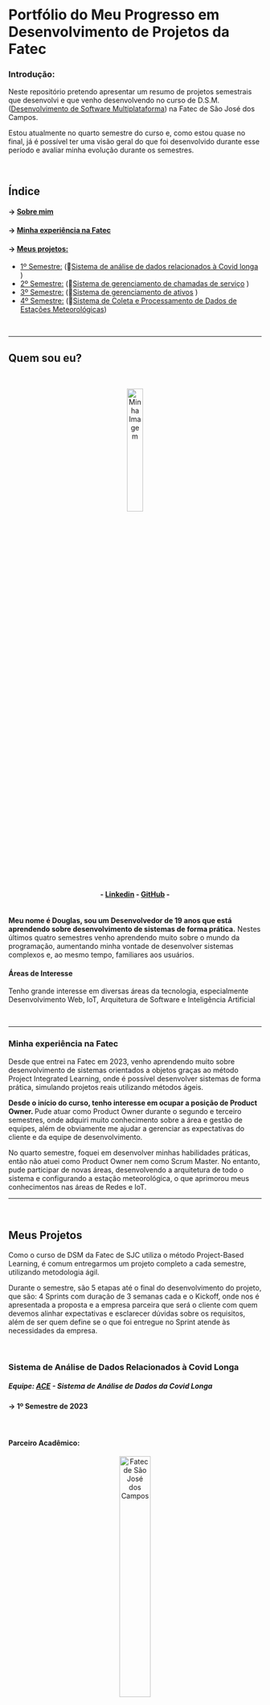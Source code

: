 <h1>Portfólio do Meu Progresso em Desenvolvimento de Projetos da Fatec</h1>

<h3>Introdução:</h3>
<p>Neste repositório pretendo apresentar um resumo de projetos semestrais que desenvolvi e que venho desenvolvendo no curso de D.S.M. (<a target="_blank" href="https://www.cps.sp.gov.br/cursos-fatec/desenvolvimento-de-software-multiplataforma/">Desenvolvimento de Software Multiplataforma</a>) na Fatec de São José dos Campos.</p>

<p>Estou atualmente no quarto semestre do curso e, como estou quase no final, já é possível ter uma visão geral do que foi desenvolvido durante esse período e avaliar minha evolução durante os semestres.</p>
<br />
<h2>Índice</h2>

#### → <a color="white" href="#who-am-I">Sobre mim</a><br>

#### → <a color="white" href="#fatec">Minha experiência na Fatec</a><br>

#### → <a color="white" href="#projects">Meus projetos:</a>

- <a href="#1Semestre"> 1º Semestre:</a> (🔗<a target="_blank" href="https://github.com/api-fatec-First-Semester/api-First-Semester ">Sistema de análise de dados relacionados à Covid longa</a> )
- <a href="#2Semestre"> 2º Semestre:</a> (🔗<a target="_blank" href="https://github.com/BananaaScript/BetterCallUs">Sistema de gerenciamento de chamadas de serviço</a> )
- <a href="#3Semestre"> 3º Semestre:</a> (🔗<a target="_blank" href="https://github.com/BananaaScript/SGA">Sistema de gerenciamento de ativos</a> )
- <a href="#4Semestre"> 4º Semestre:</a> (🔗<a target="_blank" href="https://github.com/BananaScripts/Meteorological-Data-Collector">Sistema de Coleta e Processamento de Dados de Estações Meteorológicas</a>)
<br>
<hr>
<h2 id="who-am-I">Quem sou eu?</h2>
<br>
<p align="center"><img src="./public/imgs/myImage.jpeg" alt="Minha Imagem" style="width: 25%;"></p>

<h4 align="center"> - <a target="_blank" href="https://www.linkedin.com/in/douglas-ferrini-medeiros-02b735270/">Linkedin</a> - <a target ="_blank" href="https://github.com/DouglasMedeiros1">GitHub</a> - </h4>

<br>
<b>Meu nome é Douglas, sou um Desenvolvedor de 19 anos que está aprendendo sobre desenvolvimento de sistemas de forma prática.</b> Nestes últimos quatro semestres venho aprendendo muito sobre o mundo da programação, aumentando minha vontade de desenvolver sistemas complexos e, ao mesmo tempo, familiares aos usuários.

<br />
<h4>Áreas de Interesse</h4>
<p>Tenho grande interesse em diversas áreas da tecnologia, especialmente Desenvolvimento Web, IoT, Arquitetura de Software e Inteligência Artificial</p>
<br><hr>

<h3 id="fatec">Minha experiência na Fatec</h3>

<p>Desde que entrei na Fatec em 2023, venho aprendendo muito sobre desenvolvimento de sistemas orientados a objetos graças ao método Project Integrated Learning, onde é possível desenvolver sistemas de forma prática, simulando projetos reais utilizando métodos ágeis.</6p>

<p><b>Desde o início do curso, tenho interesse em ocupar a posição de Product Owner. </b> Pude atuar como Product Owner durante o segundo e terceiro semestres, onde adquiri muito conhecimento sobre a área e gestão de equipes, além de obviamente me ajudar a gerenciar as expectativas do cliente e da equipe de desenvolvimento.</p>

<p>No quarto semestre, foquei em desenvolver minhas habilidades práticas, então não atuei como Product Owner nem como Scrum Master. No entanto, pude participar de novas áreas, desenvolvendo a arquitetura de todo o sistema e configurando a estação meteorológica, o que aprimorou meus conhecimentos nas áreas de Redes e IoT.</p>

<hr>
<br>
<h2 id="projects">Meus Projetos</h2>

<p>Como o curso de DSM da Fatec de SJC utiliza o método Project-Based Learning, é comum entregarmos um projeto completo a cada semestre, utilizando metodologia ágil.</p>
<p>Durante o semestre, são 5 etapas até o final do desenvolvimento do projeto, que são: 4 Sprints com duração de 3 semanas cada e o Kickoff, onde nos é apresentada a proposta e a empresa parceira que será o cliente com quem devemos alinhar expectativas e esclarecer dúvidas sobre os requisitos, além de ser quem define se o que foi entregue no Sprint atende às necessidades da empresa.</p>
<br>
<h3 id="1Semestre">Sistema de Análise de Dados Relacionados à Covid Longa</h3>
<h5> Equipe: <a href="https://github.com/api-fatec- Primeiro-semestre">ACE</a> - Sistema de Análise de Dados da Covid Longa</h5>
<h4> → 1º Semestre de 2023</h4>
<br>
<h4>Parceiro Acadêmico:</h4>

<p align="center"> <img src="https://user-images.githubusercontent.com/57918707/138463350-4d3cb9bf-785b-4639-b7f5-5465055c5171.jpg" style="width: 35%;" alt="Fatec de São José dos Campos"> </p>

<p align="center" ><a href="https://fatecsjc-prd.azurewebsites.net/">Faculdade de Tecnologia de São José dos Campos - Prof. Jessen Vidal</a></p>

<br>

<h5>Escopo do Projeto:</h5>
<p><b>O objetivo deste projeto é coletar e analisar dados relacionados à Long Covid do sistema Datasus (Tabnet), com o intuito de avaliar o impacto "pós-pandemia" no Sistema Único de Saúde.</b > Com foco nos municípios do Vale do Paraíba - São José dos Campos, Jacareí e Taubaté - a análise desses dados pode gerar resultados relevantes para futuras reportagens jornalísticas, tanto em nível regional, estadual e nacional.</p>
<br>

<h5>Tecnologias Adotadas:</h5>

[![Meu Habilidades](https://skillicons.dev/icons?i=python,flask,html,css,git,github)](https://skillicons.dev)


<details>
<summary> Nomes das Tecnologias (Clique para ver) </summary>
<br>
  <p> Python </p>
  <p> Flask </p>
  <p> Html 5 </p>
  <p> CSS 3 </p>
  <p> Git/ Github </p>
</details>

<br>
<br>
<h5>Visualização final do projeto (Gif)</h5>
<p align="center"> <img src="./public/videos/1Semestre_API_Wireframe.gif" style="width: 75%;" alt="1 Semester Project Gif"> </p>

<br>

<h5>Minhas Contribuições: </h5>

<p>Durante o período de desenvolvimento do projeto, pude contribuir para o desenvolvimento do design da interface. Por ser um projeto curto e não utilizar sistemas minimamente complexos, o trabalho individual acabou se tornando tarefas simples, contendo pouca ou nenhuma dificuldade.</p>

<p>Durante o último Sprint tive meu melhor desempenho, onde fui responsável por reestruturar a tela do projeto que apresentava a equipe, a proposta do projeto e nossos objetivos.</p>

<br>

<h5>O que Aprendi Durante o Desenvolvimento:</h5>

<p>- Pude aprender a começar a trabalhar com Flask e Python, podendo aprender sobre a estrutura de um sistema usando Flask.</p>

<p>- Comecei a aprender a estilizar páginas usando Css, que apesar de básico em design, pode me introduzir na área.</p>

<p>- Descobrir e aprender diversas sintaxes HTML utilizadas em grandes projetos, ganhando familiaridade com a linguagem de marcação</p>

<br>

<h6> HardSkills Aprendidas: </h6>

<details>
<summary> Hard Skills (Clique para Ver)</summary>summary>
<br>
<table align="center">
<tr>
<th width="300px">Tecnologia</th>
<th width="300px">Classificação</th>
<th width="300px">Descrição</th>
</tr>
<tr>
<td>Git / Github</td>
<td>★★☆☆☆☆☆☆☆☆</td>
<td>
Pude ter meu primeiro contato com a plataforma Gtihub. Aprendi a criar meus repositórios e fazer meus primeiros commits.
</td>
</tr>
<tr>
<td>Python</td>
<td>★★☆☆☆☆☆☆☆☆</td>
<td>Meu primeiro contato com programação! Aprendi a fazer funções simples.</td>
</tr>
<tr>
<td>Flask</td>
<td>★★☆☆☆☆☆☆☆☆</td>
<td>Aprendi a fazer upload de um site e o básico sobre redes, IPs, etc.</td>
</tr>
<tr>
<td>Html</td>
<td>★★☆☆☆☆☆☆☆☆</td>
<td>Aprendi um pouco sobre como estruturar um sistema, usar a sintaxe HTML e a base de um arquivo HTML.</td>
</tr>
<tr>
<td>Css</td>
<td>★★☆☆☆☆☆☆☆☆</td>
<td>Comecei a estilizar uma página, centralizei minhas primeiras divs e dei meus primeiros passos nessa tecnologia.</td>
</tr>
</table>
<p align="center">* A classificação acima não se refere à nota obtida durante o semestre, é apenas uma autoavaliação baseada no tempo, conhecimento e familiaridade que tive com a tecnologia.</p>

<br>
</details>
<br>

<h6> SoftSkills Aprendidas: </h6>
<details>
<summary> SoftSkills (Clique para Ver)</summary>
<br>
<p>Aprenda sobre metodologia ágil de forma prática, desde sua estrutura até sua execução.</p>

<p>Me adaptei à vida na faculdade, levando a sério a necessidade de adquirir conhecimento e experiência. </p>

<p> Eu vivi com diferentes tipos de pessoas, com uma variedade de gostos, idades e experiências. </p>

</details>
<br>

<hr>
<h3 id="2Semestre">Sistema de gerenciamento de chamadas de serviço</h3>
<h5> Equipe: <a href="https://github.com/BananaaScript">BananaScript</a>- BetterCallUs</h5>
<h4 > → 2º semestre de 2023</h4>
<br>
<h4>Parceiro acadêmico:</h4>

<p align="center"> <img src="https://user-images.githubusercontent.com/57918707/138463350-4d3cb9bf-785b-4639-b7f5-5465055c5171.jpg" style="width: 35%;" alt="Fatec de São José dos Campos"> </p>

<p align="center" ><a href="https://fatecsjc-prd.azurewebsites.net/">Faculdade de Tecnologia de São José dos Campos - Prof. Jessen Vidal</a></p>

<br>

<h5>Escopo do Projeto:</h5>
<p><b> Com base no desafio acadêmico proposto pelo cliente interno, o projeto consiste em um sistema de gerenciamento de chamados de serviço, que consiste em um sistema com três frentes: </b> O usuário comum que consulta o call center sobre problemas ou faz uma solicitação de suporte técnico para resolver o possível problema. Suporte que auxilia os usuários resolvendo seus problemas e computa o problema relatado pelo usuário, para que possa ser consultado no futuro. O administrador é responsável por gerenciar e registrar usuários e equipamentos.</p>
<br>

<h5>Tecnologias adotadas:</h5>

[![Minhas habilidades](https://skillicons.dev/icons?i=ts,nodejs,react,html,css,mysql,git,github,figma)](https://skillicons.dev)

<details>
<summary> Nome das Tecnologias (Clique para ver) </summary>
<br>
  <p> Typescript </p>
  <p> Node.js </p>
  <p> React </p>
  <p> HTML 5 </p>
  <p> CSS 3 </p>
  <p> Mysql </p>
  <p> Figma </p>
  <p> Git/ Github </p>
</details>

<br>

<br><h5>Visualização do protótipo do projeto (PDF)</h5>
<p align="center"> <a href="./public/doc/2Semestre_API_Wireframe.pdf">Wireframe do Sistema</a> </p>

<br>

<h5>Minhas Contribuições: </h5>

<p>Durante o processo de desenvolvimento consegui ocupar a posição de desenvolvedor frontend durante os 2 primeiros Sprints e ocupei a posição de Product Owner na segunda metade do desenvolvimento, ainda fazendo tarefas de frontend. No entanto, como todo o sistema foi desenvolvido em Typescript, muitas tarefas envolviam o envolvimento de várias pessoas, o que facilitava o desenvolvimento, mas acabava impedindo o progresso individual. </p>

<p>Durante meu período como desenvolvedor, enfrentei novos desafios, pois em comparação à API anterior isso seria muito maior. No entanto, consegui fazer o que me foi proposto, entregando minhas atividades com qualidade e sempre me interessando pelo processo de gestão da equipe.</p>
<b>Por isso, quando o grupo começou a apresentar dificuldades na sua gestão, me coloquei à disposição para assumir o cargo de Product Owner e me tornar o antigo Product Owner e Scrum Master.<b/>

<p>De qualquer forma, durante os dois últimos Sprints, conseguimos corrigir os problemas que estávamos trazendo dos últimos Sprints e conseguimos entregar uma entrega satisfatória tanto para o cliente quanto para o grupo</p>

<br><h5>O que Aprendi Durante o Desenvolvimento:</h5>

<p>- Tive mais contato com linguagens utilizadas em grandes projetos de sistemas Web</p>

<p>- Ganhei mais familiaridade com sistemas desenvolvidos utilizando Typescript, Node.js e React</p>

<p>⁣- Consegui gerenciar a equipe de desenvolvimento como Product Owner e busquei métodos de documentação e gestão de uma equipe</p>

<br>

<h6> HardSkills Aprendidas: </h6>

<details>
<summary> Hard Skills (Clique para Ver) </summary>
<br>
<table align="center">
<tr>
<th width="300px">Tecnologia</th>
<th width="300px">Classificação</th>
<th width="300px">Descrição</th>
</tr>
<tr>
<td>Git / Github</td>
<td>★★★☆☆☆☆☆☆☆</td>
<td> Pude ter meu primeiro contato com branches e comecei a usar mais o github e seus comandos.</td>
</tr>
<tr>
<td>Typescript</td>
<td>★★☆☆☆☆☆☆☆☆</td>
<td> Posso começar a ter contato com essa nova tecnologia, começando a aprender a usá-la.</td>
</tr>
<tr>
<td>React</td>
<td>★★☆☆☆☆☆☆☆☆</td>
<td> Tive algum contato com ela porque estava trabalhando como frontend, mas não aprendi muito.</td>
</tr>
<tr>
<td>Node.js</td>
<td>★★☆☆☆☆☆☆☆☆</td>
<td> Consegui aprender a usar essa nova ferramenta, mas não tive muito contato com ele.</td>
</tr>
<tr>
<td>Html</td>
<td>★★★☆☆☆☆☆☆☆</td>
<td> Ganhei mais familiaridade e, portanto, consegui fazer designs mais bonitos e organizados.</td>
</tr>
<tr>
<td>Css</td>
<td>★★★☆☆☆☆☆☆☆</td>
<td> Ganhei mais conhecimento sobre, e consegui começar a "inovar" em designs.</td>
</tr>
<tr>
<td>MySql</td>
<td>★★☆☆☆☆☆☆☆</td>
<td> Eu consegui aplicar um banco de dados à API e, embora não o tenha usado diretamente, consegui começar a aprender mais.</td>
</tr>

</table>
<p align="center">* A classificação acima não se refere à nota obtida durante o semestre, é apenas uma autoavaliação baseada no tempo, conhecimento e familiaridade que tive com a tecnologia.</p>

<br>
</details>
<br>
<h6> SoftSkills aprendidas: </h6>
<details>
<summary> SoftSkills (clique para visualizar) </summary>
<br>
<p> Aprendi sobre como gerenciar uma equipe usando a metodologia ágil, desde o gerenciamento de expectativas até a definição de entregas e prazos. </p>

<p> Aprendi como obter uma comunicação eficaz com o cliente, sabendo assim o que perguntar e como perguntar. </p>

<p> Aprendi como assumir a liderança em um projeto, demonstrando interesse e ajudando meus colegas a concluir suas tarefas. </p>

</details>

<br>
<hr>
<h3 id="3Semestre">Sistema de Gestão de Ativos</h3>
<h5> Equipe: <a href="https://github.com/BananaaScript">BananaScript </a> - SGA (Sistema de Gestão de Ativos)</h5>
<h4 > → 1º Semestre de 2024</h4>
<br>
<h4>Parceiro Acadêmico:</h4>

<p align="center"> <img src="https://youtan.com.br/wp-content/uploads/2020/03/logo-youtan.png" style="width: 35%;" alt="Youtan"> </p>

<p align="center" ><a href="https://youtan.com.br/">Youtan: Conectando Oportunidades e Soluções</a></p>

<br>

<h5>Escopo do Projeto:</h5>

<p>Este projeto tem como objetivo desenvolver um sistema de gestão de ativos (SGA), fornecendo a uma empresa uma plataforma de gestão de ativos eficaz, com funcionalidades intuitivas, o SGA simplifica o processo de gestão de ativos, garantindo uma administração eficiente.</p >
<br>

<h5>Tecnologias Adotadas:</h5>

[![Minhas Habilidades](https://skillicons.dev/icons?i=ts,nodejs,react,html,css,java,spring,mysql,git,github,figma)](https://skillicons.dev)

<details>
<summary> Nomes das Tecnologias (Clique para Ver) </summary>
<br>
  <p> Typescript </p>
  <p> Node.js </p>
  <p> React </p>
  <p> Java </p>
  <p> Spring </p>
  <p> HTML 5 </p>
  <p> CSS 3 </p>
  <p> Mysql </p>
  <p> Figma </p>
  <p> Git/ Github </p>
</details>

<br>
<br>
<h5>Visualização do escopo do projeto (PowerPoint)</h5>
<p align="center"> <a href="./public/doc/3Semestre_API_Scopo.pptmf">Escopo do sistema</a> </p>

<br>

<h5>Minhas contribuições: </h5>

<p>Neste projeto desenvolvi sistemas no frontend usando Typescript e mais uma vez consegui ocupar a posição de Product Owner por 3 Sprints, pois no quarto Sprint o grupo teve problemas de performance e precisou mudar funções.</p>

<p> Com novos membros no grupo, a dificuldade de gerenciamento foi maior, porém, não só participando, mas também definindo as prioridades e funcionalidades do sistema durante o kickoff do projeto, conseguimos ter uma melhor definição do que e como deveria ser feito.</p>

<b>Como desenvolvedor Frontend, consegui melhorar muito meus conhecimentos em Typescript e React em um sistema orientado a objetos. Além disso, por ter um backend mais isolado, por ser desenvolvido em Java, foi possível aprimorar ainda mais minhas habilidades individuais, entregando interfaces que receberam aprovação e satisfação do cliente.<b/>

<br><h5>O que aprendi durante o desenvolvimento:</h5>

<p>- Como documentar o processo de desenvolvimento do projeto de forma mais clara e transparente</p>

<p>- Novas habilidades em definir prazos, entregas, prioridades e gerenciar as expectativas do cliente e da equipe de desenvolvimento</p>

<p>- Aprimorando minhas habilidades em desenvolver sistemas orientados a objetos</p>

<br>

<h6> HardSkills aprendidas: </h6>

<details>
<summary> Hard Skills (clique para visualizar) </summary>
<br>
<table align="center">
<tr>
<th width="300px">Tecnologia</th>
<th width="300px">Classificação</th>
<th width="300px">Descrição</th>
</tr>
<tr>
<td>Git / Github</td>
<td>★★★★☆☆☆☆☆☆</td>
<td> Aprendi a usar Submódulos e aprendi novos comandos do git que eu usava com frequência.</td>
</tr>
<tr>
<td>Typescript</td>
<td>★★★☆☆☆☆☆☆☆</td>
<td> Consegui melhorar muito minha familiaridade com a tecnologia usando-a constantemente.</td>
</tr>
<tr>
<td>React</td>
<td>★★★☆☆☆☆☆☆☆</td>
<td> Usei-o muito durante o semestre e aprendi muito com ele, novas funções e melhorei minha lógica nas funções.</td>
</tr>
<tr>
<td>Node.js</td>
<td>★★☆☆☆☆☆☆☆☆</td>
<td>Ainda não tive muito contato, mas aprendi com o grupo o que o código faria.</td>
</tr>
<td>Java</td>
<td>★★☆☆☆☆☆☆☆☆</td>
<td>Consegui começar a usar essa nova linguagem, mas não me acostumei e acabei usando muito pouco.</td>
</tr>
<tr>
<td>Spring</td>
<td>★★☆☆☆☆☆☆☆☆</td>
<td> Não tive muito contato com o projeto, então só aprendi o básico.</td>
</tr>
<tr>
<td>Html</td>
<td>★★★★★☆☆☆☆☆</td>
<td> Pude contribuir muito com os visuais para a equipe e sinto que cheguei a um nível aceitável.</td>
</tr>
<tr>
<td>Css</td>
<td>★★★★☆☆☆☆☆</td>
<td> Comecei a ousar mais e aplicar ideias que antes não conseguia, tornando tudo mais bonito e harmonioso.</td>
</tr>
<tr>
<td>MySql</td>
<td>★★★☆☆☆☆☆☆☆</td>
<td> Apesar de usar mais, por não precisar muito, acabei não usando diretamente, usei as rotas que o backend produzia.</td>
</tr>
<tr>
</table>
<p align="center">* A classificação acima não se refere à nota obtida durante o semestre, é apenas uma autoavaliação baseada no tempo, conhecimento e familiaridade que tive com a tecnologia.</p>

<br>
</details>

<br>
<h6> SoftSkills Aprendidas: </h6>
<details>
<summary> SoftSkills (Clique para Ver) </summary>
<br>
<p> Melhorei minha comunicação com meus colegas de equipe e com o cliente, pois neste semestre pudemos ter experiência com uma empresa parceira externa. </p>

<p> Consegui definir metas e acordar funcionalidades com o cliente, pois fui o principal participante do Kickoff, experiência que ainda não havia tido. </p>

<p> Aprendi a ser versátil e a conseguir instruir adequadamente o novo Product Owner no meio do processo de 3 Sprints. </p>

</details>
<br>
<hr>
<h3 id="4Semestre">Sistema de Coleta e Processamento de Dados de Estações Meteorológicas</h3>
<h5> Equipe: <a href="https://github.com/BananaaScript">BananaScript </a> - Seth</h5>
<h4 > → 4º Semestre de 2024</h4>
<br>
<h4>Parceiro Acadêmico:</h4>

<p align="center"> <img src="https://tecsus.com.br/wp-content/uploads/2020/10/logo_tecsus_horizontal.png" style="width: 35%;" alt="Tecsus"> </p>

<p align="center" ><a href="https://tecsus.com.br/">Tecsus: Tecnologias para Gestão de Utilidades</a></p>

<br>

<h5>Escopo do Projeto:</h5>

<p>Neste Projeto, recebemos o desafio de propor uma solução web que coletasse informações de sensores presentes em estações meteorológicas e apresentasse esses dados de forma intuitiva e prática ao usuário final. Além disso, também tivemos que lidar com outras necessidades do cliente, como configurar alarmes, gerar relatórios e ter uma interface de aprendizagem.</p >
<br>

<h5>Tecnologias adotadas:</h5>

[![Minhas habilidades](https://skillicons.dev/icons?i=ts,nodejs,react,html,css,prisma,mongodb,postgres,gcp,docker,supabase,arduino,git,github)](https://skillicons.dev)

<details>
<summary> Nomes das Tecnologias (Clique para Ver) </summary>
<br>
  <p> Typescript </p>
  <p> Node.js </p>
  <p> React </p>
  <p> HTML 5 </p>
  <p> CSS 3 </p>
  <p> Prisma </p>
  <p> MongoDB </p>
  <p> PostgreSQL </p>
  <p> Google Cloud </p>
  <p> Docker </p>
  <p> Supabase </p>
  <p> Arduino </p>
  <p> Git/ Github </p>
</details>

<br>
<br>
<h5>Visualização do escopo do projeto (vídeo)</h5>

[![Assista ao vídeo](./public/imgs/TitleScreen.png)](https://youtu.be/biOxUisMmRA)

<br>

<h5>Minhas contribuições: </h5>

<p>Neste projeto, pude contribuir com os quatro MVPs como o principal responsável. Pude participar de tudo, desde a configuração da estação meteorológica e sensores até a exibição desses dados, processamento dos dados e enriquecimento da correlação desses dados.</p>

<b> Portanto, pude melhorar minhas habilidades não apenas em Frontend, mas principalmente pude melhorar minhas habilidades em Bakcend, participando da criação de controles de dados, do coletor de dados e do processamento desses dados.</b>

<p> Além disso, com a implementação dos padrões Devops, pudemos aprender muito sobre documentação de um sistema como o nosso. Lidei especificamente com esses padrões aplicados ao banco de dados, versionamento e aplicação de cargas de dados naquele banco de dados. Também implementamos a implantação neste banco usando Supabase e Prisma (ORM) no desenvolvimento do sistema.</p>

<br><h5>O que aprendi durante o desenvolvimento:</h5>

<p>- Como aplicar padrões Devops em um sistema em desenvolvimento</p>

<p>- Lidar com sistemas e dispositivos conectados via HTTP, aplicando conceitos de rede e IOT.</p>

<p>- Melhorei minhas habilidades no desenvolvimento de recursos de backend e na organização do código Frontend.</p>

<br>

<h6> HardSkills aprendidos: </h6>

<details>
<summary> Hard Skills (clique para visualizar) </summary>
<br>
<table align="center">
<tr>
<th width="300px">Tecnologia</th>
<th width="300px">Classificação</th>
<th width="300px">Descrição</th>
</tr>
<tr>
<td>Git / Github</td>
<td>★★★★★☆☆☆☆☆</td>
<td> Usei novas ferramentas de plataforma constantemente, como tags, o wiki e organizamos nossos branches e submódulos de uma forma mais funcional.</td>
</tr>
<tr>
<td>Typescript</td>
<td>★★★★★☆☆☆☆☆</td>
<td> Como é usada em todo o sistema, usei a linguagem quase diariamente e melhorei muito meu conhecimento sobre ela.</td>
</tr>
<tr>
<td>React</td>
<td>★★★★☆☆☆☆☆</td>
<td> Não participei muito do frontend, mas ainda consegui melhorar a organização e hierarquia do meu código.</td>
</tr>
<tr>
<td>Node.js</td>
<td>★★★★☆☆☆☆☆☆</td>
<td> Usei muito mais neste semestre e consegui aprender mais e me familiarizar mais com sua sintaxe.</td>
</tr>
<tr>
<td>Html</td>
<td>★★★★☆☆☆☆☆</td>
<td> Não inovei muito, mas consegui deixar o código mais limpo e legível.</td>
</tr>
<tr>
<td>Css</td>
<td>★★★★★☆☆☆☆☆</td>
<td> Não aprendi nada de novo, mas aproveitei melhor o que já sabia.</td>
</tr>
<tr>
<td>Prisma</td>
<td>★★★☆☆☆☆☆☆☆</td>
<td> Não tinha tido contato com ele antes, mas usando bastante, aprendi muito sobre como usá-lo.</td>
</tr>
<tr>
<td>Supabase</td>
<td>★★☆☆☆☆☆☆☆☆</td>
<td> Usei apenas o principal, acredito que com mais tempo, poderia usar novos recursos que tornaria o processo mais fácil.</td>
</tr>
<tr>
<td>Postgres</td>
<td>★★★☆☆☆☆☆☆☆</td>
<td> Usei no desenvolvimento e conexão do Prisma com o Supabase, mas não precisei me aprofundar na sintaxe ou estrutura.</td>
</tr>
<tr>
<td>MongoDB</td>
<td>★★★☆☆☆☆☆☆</td>
<td> Eu já tinha tido contato no semestre passado, então apenas reutilizei o conhecimento que já tinha, aprimorando-o.</td>
</tr>
<tr>
<td>Arduino</td>
        <td>★★★☆☆☆☆☆☆☆</td>
<td> Como fui o único a utilizar e configurar a estação, conheci essa nova tecnologia de forma prática, mas não me aprofundei.</td>
</tr>
<tr>
<td>Docker</td>
<td>★★☆☆☆☆☆☆☆☆</td>
<td>Já tinha tido contato no primeiro semestre, mas como não utilizei diretamente, só entendi a base do código e como ele funciona.</td>
</tr>
<tr>
<td>Google Cloud Platform</td>
<td>★☆☆☆☆☆☆☆☆</td>
<td> Vi meus colegas usarem várias vezes, e entendi a interface, mas nunca cheguei a usar.</td>
</tr>
<tr>
</table>
<p align="center">* A classificação acima não se refere à nota obtida durante o semestre, é apenas uma autoavaliação baseada no tempo, conhecimento e familiaridade que tive com a tecnologia.</p>

<br>
</details>

<br>
<h6> SoftSkills Aprendidas: </h6>
<details>
<summary> SoftSkills (Clique para Ver) </summary>
<br>
<p> Consegui me organizar com o grupo para definir padrões de Devops. </p>

<p> Consegui manter uma comunicação clara com o grupo e seguimos os padrões definidos por cada membro. </p>

<p> Consegui aprender a documentar meus processos e os padrões que precisam ser seguidos. </p>

<p> Consegui desenvolver e apresentar nossa arquitetura ao cliente e à equipe de forma objetiva e clara.</p>

</details>

<br>
<br>
<br>
<br>
<hr>

